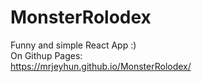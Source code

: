 # MonsterRolodex
Funny and simple React App :) <br />
On Githup Pages:<br />
https://mrjeyhun.github.io/MonsterRolodex/

